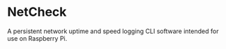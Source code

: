 # NetCheck
A persistent network uptime and speed logging CLI software intended for use on Raspberry Pi.


